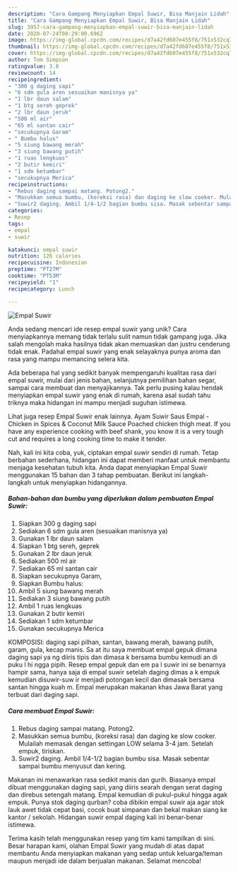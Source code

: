 ```yaml
---
description: "Cara Gampang Menyiapkan Empal Suwir, Bisa Manjain Lidah"
title: "Cara Gampang Menyiapkan Empal Suwir, Bisa Manjain Lidah"
slug: 3957-cara-gampang-menyiapkan-empal-suwir-bisa-manjain-lidah
date: 2020-07-24T00:29:00.696Z
image: https://img-global.cpcdn.com/recipes/d7a42fd607e455f8/751x532cq70/empal-suwir-foto-resep-utama.jpg
thumbnail: https://img-global.cpcdn.com/recipes/d7a42fd607e455f8/751x532cq70/empal-suwir-foto-resep-utama.jpg
cover: https://img-global.cpcdn.com/recipes/d7a42fd607e455f8/751x532cq70/empal-suwir-foto-resep-utama.jpg
author: Tom Simpson
ratingvalue: 3.8
reviewcount: 14
recipeingredient:
- "300 g daging sapi"
- "6 sdm gula aren sesuaikan manisnya ya"
- "1 lbr daun salam"
- "1 btg sereh geprek"
- "2 lbr daun jeruk"
- "500 ml air"
- "65 ml santan cair"
- "secukupnya Garam"
- " Bumbu halus"
- "5 siung bawang merah"
- "3 siung bawang putih"
- "1 ruas lengkuas"
- "2 butir kemiri"
- "1 sdm ketumbar"
- "secukupnya Merica"
recipeinstructions:
- "Rebus daging sampai matang. Potong2."
- "Masukkan semua bumbu, (koreksi rasa) dan daging ke slow cooker. Mulailah memasak dengan settingan LOW selama 3-4 jam. Setelah empuk, tiriskan."
- "Suwir2 daging. Ambil 1/4-1/2 bagian bumbu sisa. Masak sebentar sampai bumbu menyusut dan kering."
categories:
- Resep
tags:
- empal
- suwir

katakunci: empal suwir 
nutrition: 126 calories
recipecuisine: Indonesian
preptime: "PT27M"
cooktime: "PT53M"
recipeyield: "1"
recipecategory: Lunch

---
```



![Empal Suwir](https://img-global.cpcdn.com/recipes/d7a42fd607e455f8/751x532cq70/empal-suwir-foto-resep-utama.jpg)

Anda sedang mencari ide resep empal suwir yang unik? Cara menyiapkannya memang tidak terlalu sulit namun tidak gampang juga. Jika salah mengolah maka hasilnya tidak akan memuaskan dan justru cenderung tidak enak. Padahal empal suwir yang enak selayaknya punya aroma dan rasa yang mampu memancing selera kita.

Ada beberapa hal yang sedikit banyak mempengaruhi kualitas rasa dari empal suwir, mulai dari jenis bahan, selanjutnya pemilihan bahan segar, sampai cara membuat dan menyajikannya. Tak perlu pusing kalau hendak menyiapkan empal suwir yang enak di rumah, karena asal sudah tahu triknya maka hidangan ini mampu menjadi suguhan istimewa.

Lihat juga resep Empal Suwir enak lainnya. Ayam Suwir Saus Empal - Chicken in Spices &amp; Coconut Milk Sauce Poached chicken thigh meat. If you have any experience cooking with beef shank, you know it is a very tough cut and requires a long cooking time to make it tender.


Nah, kali ini kita coba, yuk, ciptakan empal suwir sendiri di rumah. Tetap berbahan sederhana, hidangan ini dapat memberi manfaat untuk membantu menjaga kesehatan tubuh kita. Anda dapat menyiapkan Empal Suwir menggunakan 15 bahan dan 3 tahap pembuatan. Berikut ini langkah-langkah untuk menyiapkan hidangannya.

<!--inarticleads1-->

##### Bahan-bahan dan bumbu yang diperlukan dalam pembuatan Empal Suwir:

1. Siapkan 300 g daging sapi
1. Sediakan 6 sdm gula aren (sesuaikan manisnya ya)
1. Gunakan 1 lbr daun salam
1. Siapkan 1 btg sereh, geprek
1. Gunakan 2 lbr daun jeruk
1. Sediakan 500 ml air
1. Sediakan 65 ml santan cair
1. Siapkan secukupnya Garam,
1. Siapkan  Bumbu halus:
1. Ambil 5 siung bawang merah
1. Sediakan 3 siung bawang putih
1. Ambil 1 ruas lengkuas
1. Gunakan 2 butir kemiri
1. Sediakan 1 sdm ketumbar
1. Gunakan secukupnya Merica


KOMPOSISI: daging sapi pilhan, santan, bawang merah, bawang putih, garam, gula, kecap manis. Sa at itu saya membuat empal gepuk dimana daging sapi ya ng diiris tipis dan dimasa k bersama bumbu kemudi an di puku l hi ngga pipih. Resep empal gepuk dan em pa l suwir ini se benarnya hampir sama, hanya saja di empal suwir setelah daging dimas a k empuk kemudian disuwir-suw ir menjadi potongan kecil dan dimasak bersama santan hingga kuah m. Empal merupakan makanan khas Jawa Barat yang terbuat dari daging sapi. 

<!--inarticleads2-->

##### Cara membuat Empal Suwir:

1. Rebus daging sampai matang. Potong2.
1. Masukkan semua bumbu, (koreksi rasa) dan daging ke slow cooker. Mulailah memasak dengan settingan LOW selama 3-4 jam. Setelah empuk, tiriskan.
1. Suwir2 daging. Ambil 1/4-1/2 bagian bumbu sisa. Masak sebentar sampai bumbu menyusut dan kering.


Makanan ini menawarkan rasa sedikit manis dan gurih. Biasanya empal dibuat menggunakan daging sapi, yang diiris searah dengan serat daging dan direbus setengah matang. Empal kemudian di pukul-pukul hingga agak empuk. Punya stok daging qurban? coba dibikin empal suwir aja agar stok lauk awet tidak cepat basi, cocok buat simpanan dan bekal makan siang ke kantor / sekolah. Hidangan suwir empal daging kali ini benar-benar istimewa. 

Terima kasih telah menggunakan resep yang tim kami tampilkan di sini. Besar harapan kami, olahan Empal Suwir yang mudah di atas dapat membantu Anda menyiapkan makanan yang sedap untuk keluarga/teman maupun menjadi ide dalam berjualan makanan. Selamat mencoba!
